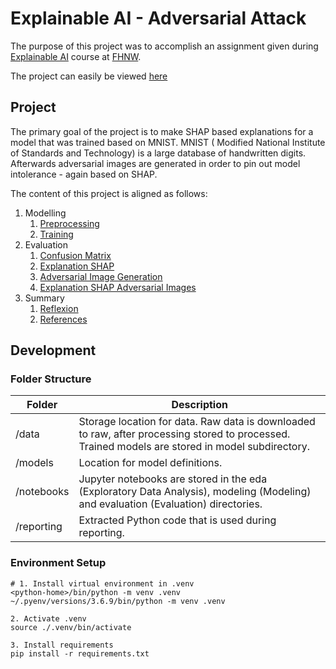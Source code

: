 # Explainable AI - Adversarial Attack

The purpose of this project was to accomplish an assignment given
during [Explainable AI](https://www.fhnw.ch/de/weiterbildung/technik/explainable-ai) course at
[FHNW](https://www.fhnw.ch).

The project can easily be viewed [here](https://github.com/raffaelschmid/xai-adversarial-attack)

## Project

The primary goal of the project is to make SHAP based explanations for a model that was trained based on MNIST. MNIST (
Modified National Institute of Standards and Technology) is a large database of handwritten digits. Afterwards
adversarial images are generated in order to pin out model intolerance - again based on SHAP.

The content of this project is aligned as follows:

1. Modelling
    1. [Preprocessing](./notebook/modeling/00_preprocessing.ipynb)
    2. [Training](./notebook/modeling/01_train_model.ipynb)
2. Evaluation
    1. [Confusion Matrix](./notebook/evaluation/01_confusion_matrix.ipynb)
    2. [Explanation SHAP](./notebook/evaluation/02_explain_shap_original.ipynb)
    3. [Adversarial Image Generation](./notebook/evaluation/03_adversarial_images_generation_fgsm.ipynb)
    4. [Explanation SHAP Adversarial Images](./notebook/evaluation/04_explain_shap_adversarial_images.ipynb)
3. Summary
    1. [Reflexion](./notebook/summary/01_reflexion.ipynb)
    2. [References](./notebook/summary/02_references.ipynb)

## Development

### Folder Structure

| Folder         | Description                                                                                                                                      |
|----------------|--------------------------------------------------------------------------------------------------------------------------------------------------|
| /data          | Storage location for data. Raw data is downloaded to raw, after processing stored to processed. Trained models are stored in model subdirectory. |
| /models        | Location for model definitions.                                                                                                                  |
| /notebooks     | Jupyter notebooks are stored in the eda (Exploratory Data Analysis), modeling (Modeling) and evaluation (Evaluation) directories.                |
| /reporting     | Extracted Python code that is used during reporting.                                                                                             |

### Environment Setup

```
# 1. Install virtual environment in .venv
<python-home>/bin/python -m venv .venv
~/.pyenv/versions/3.6.9/bin/python -m venv .venv

2. Activate .venv
source ./.venv/bin/activate

3. Install requirements
pip install -r requirements.txt 
```
